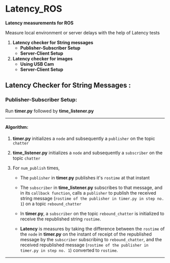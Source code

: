 # Latency_ROS
**Latency measurements for ROS**  

Measure local environment or server delays with the help of Latency tests
</br>
1. **Latency checker for String messages**
   * **Publisher-Subscriber Setup**
   * **Server-Client Setup**
2. **Latency checker for images**
   * **Using USB Cam**
   * **Server-Client Setup**

## Latency Checker for String Messages :
### Publisher-Subscriber Setup:
Run **timer.py** followed by **time_listener.py**

---    
#### Algorithm:
1. **timer.py** initializes a `node` and subsequently a `publisher` on the topic `chatter`

3. **time_listener.py** initializes a `node` and subsequently a `subscriber` on the topic `chatter`
4. For `num_publish` times,
    * The `publisher` in **timer.py** publishes it's `rostime` at that instant
    
    * The `subscriber` in **time_listener.py** subscribes to that message, and in its `callback function`, calls a `publisher` to publish the received string message (`rostime of the publisher in timer.py in step no. 1`) on a topic `rebound_chatter`
    * In **timer.py**, a `subscriber` on the topic `rebound_chatter` is initialized to receive the republished string `rostime`.
    * **Latency** is measures by taking the difference between the `rostime` of the `node` in **timer.py** on the instant of receipt of the republished message by the `subscriber` subscribing to `rebound_chatter`, and the received republished message (`rostime of the publisher in timer.py in step no. 1`) converted to `rostime`.

---
